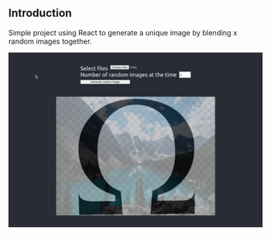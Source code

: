 ## Introduction

Simple project using React to generate a unique image by blending x random images together.

![](screenshotProject.png)

